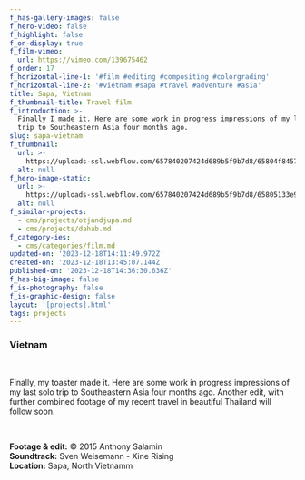 ```yaml
---
f_has-gallery-images: false
f_hero-video: false
f_highlight: false
f_on-display: true
f_film-vimeo:
  url: https://vimeo.com/139675462
f_order: 17
f_horizontal-line-1: '#film #editing #compositing #colorgrading'
f_horizontal-line-2: '#vietnam #sapa #travel #adventure #asia'
title: Sapa, Vietnam
f_thumbnail-title: Travel film
f_introduction: >-
  Finally I made it. Here are some work in progress impressions of my last solo
  trip to Southeastern Asia four months ago.
slug: sapa-vietnam
f_thumbnail:
  url: >-
    https://uploads-ssl.webflow.com/657840207424d689b5f9b7d8/65804f8457b0fca4945ab5d9_thumbnail-v2.jpg
  alt: null
f_hero-image-static:
  url: >-
    https://uploads-ssl.webflow.com/657840207424d689b5f9b7d8/65805133e955ac0fb1b6d256_hero.jpg
  alt: null
f_similar-projects:
  - cms/projects/otjandjupa.md
  - cms/projects/dahab.md
f_category-ies:
  - cms/categories/film.md
updated-on: '2023-12-18T14:11:49.972Z'
created-on: '2023-12-18T13:45:07.144Z'
published-on: '2023-12-18T14:36:30.636Z'
f_has-big-image: false
f_is-photography: false
f_is-graphic-design: false
layout: '[projects].html'
tags: projects
---
```


### Vietnam

‍

Finally, my toaster made it. Here are some work in progress impressions of my last solo trip to Southeastern Asia four months ago. Another edit, with further combined footage of my recent travel in beautiful Thailand will follow soon.

‍  

**Footage & edit:** © 2015 Anthony Salamin  
**Soundtrack:** Sven Weisemann - Xine Rising  
**Location:** Sapa, North Vietnamm
